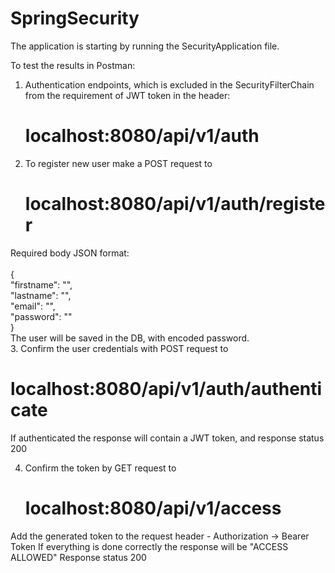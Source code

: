# SpringSecurity
The application is starting by running the SecurityApplication file. <br/>

To test the results in Postman: <br/>

1. Authentication endpoints, which is excluded in the SecurityFilterChain from the requirement of JWT token in the header: <br/>
   # localhost:8080/api/v1/auth <br>
2. To register new user make a POST request to 
   # localhost:8080/api/v1/auth/register
Required body JSON format:<br>
   <br>{<br>
   "firstname": "",<br>
   "lastname": "",<br>
   "email": "",<br>
   "password": ""<br>
   }<br>
The user will be saved in the DB, with encoded password. <br>
3. Confirm the user credentials with POST request to 
   # localhost:8080/api/v1/auth/authenticate
If authenticated the response will contain a JWT token, and response status 200

4. Confirm the token by GET request to 
   # localhost:8080/api/v1/access
Add the generated token to the request header -  Authorization -> Bearer Token
If everything is done correctly the response will be "ACCESS ALLOWED"
Response status 200
